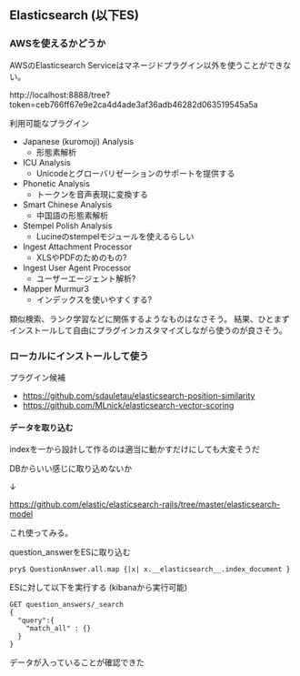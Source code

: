 ## Elasticsearch (以下ES)

### AWSを使えるかどうか

AWSのElasticsearch Serviceはマネージドプラグイン以外を使うことができない。

http://localhost:8888/tree?token=ceb766ff67e9e2ca4d4ade3af36adb46282d063519545a5a

利用可能なプラグイン

- Japanese (kuromoji) Analysis
  - 形態素解析
- ICU Analysis
  - Unicodeとグローバリゼーションのサポートを提供する
- Phonetic Analysis
  - トークンを音声表現に変換する
- Smart Chinese Analysis
  - 中国語の形態素解析
- Stempel Polish Analysis
  - Lucineのstempelモジュールを使えるらしい
- Ingest Attachment Processor
  - XLSやPDFのためのもの?
- Ingest User Agent Processor
  - ユーザーエージェント解析?
- Mapper Murmur3
  - インデックスを使いやすくする?


類似検索、ランク学習などに関係するようなものはなさそう。
結果、ひとまずインストールして自由にプラグインカスタマイズしながら使うのが良さそう。

### ローカルにインストールして使う

プラグイン候補
- https://github.com/sdauletau/elasticsearch-position-similarity
- https://github.com/MLnick/elasticsearch-vector-scoring


#### データを取り込む

indexを一から設計して作るのは適当に動かすだけにしても大変そうだ

DBからいい感じに取り込めないか

↓

https://github.com/elastic/elasticsearch-rails/tree/master/elasticsearch-model

これ使ってみる。

question_answerをESに取り込む

```
pry$ QuestionAnswer.all.map {|x| x.__elasticsearch__.index_document }
```

ESに対して以下を実行する (kibanaから実行可能)

```
GET question_answers/_search
{
  "query":{
    "match_all" : {}
  }
}
```

データが入っていることが確認できた